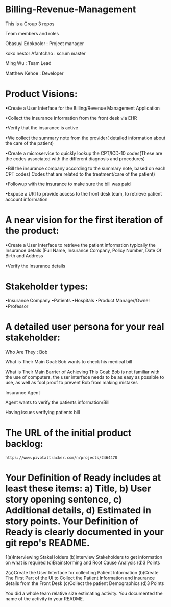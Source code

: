 # Billing-Revenue-Management

This is a Group 3 repos 

Team members and roles 

Obasuyi Edokpolor : Project manager 

koko nestor Afantchao : scrum master 

Ming Wu :  Team Lead 

Matthew Kehoe : Developer 

# Product Visions: 

•Create a User Interface for the Billing/Revenue Management Application

•Collect the insurance information from the front desk via EHR

•Verify that the insurance is active

•We collect the summary note from the provider( detailed information about the care of the patient)

•Create a microservice to quickly lookup the CPT/ICD-10 codes(These are the codes associated with the different diagnosis and procedures)

•Bill the insurance company according to the summary note, based on each CPT codes( Codes that are related to the treatment/care of the patient)

•Followup with the insurance to make sure the bill was paid

•Expose a URI to provide access to the front desk team, to retrieve patient account information


# A near vision for the first iteration of the product: 

•Create a User Interface to retrieve the patient information typically the Insurance details (Full Name, Insurance Company, Policy Number, Date Of Birth and Address

•Verify the Insurance details

# Stakeholder types: 
  •Insurance Company
  •Patients
  •Hospitals
  •Product Manager/Owner
  •Professor

# A detailed user persona for your real stakeholder: 

  Who Are They :
  Bob 
  
  What is Their Main Goal:
  Bob wants to check his medical bill  
  
  What is Their Main Barrier of Achieving This Goal:
  Bob is not familiar with the use of computers, the user interface needs to be as easy as possible to use, as well as fool proof to prevent Bob from making mistakes
  
  Insurance Agent
  
  Agent wants to verify the patients information/Bill
  
  Having issues verifying patients bill 
  
  

# The URL of the initial product backlog:
    https://www.pivotaltracker.com/n/projects/2464478
    

# Your Definition of Ready includes at least these items: a) Title, b) User story opening sentence, c) Additional details, d) Estimated in story points. Your Definition of Ready is clearly documented in your git repo's README.

1(a)Interviewing StakeHolders
 (b)interview Stakeholders to get information on what is required
 (c)Brainstorming and Root Cause Analysis
 (d)3 Points

2(a)Create the User Interface for collecting Patient Information
 (b)Create The First Part of the UI to Collect the Patient Information and insurance details from the Front Desk
 (c)Collect the patient Demographics 
 (d)3 Points
 


You did a whole team relative size estimating activity. You documented the name of the activity in your README.

